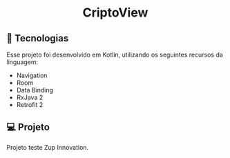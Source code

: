 <h1 align="center">
   CriptoView
</h1>



## 🚀 Tecnologias

Esse projeto foi desenvolvido em Kotlin, utilizando os seguintes recursos da linguagem:

- Navigation
- Room
- Data Binding
- RxJava 2
- Retrofit 2

## 💻 Projeto

Projeto teste Zup Innovation.
